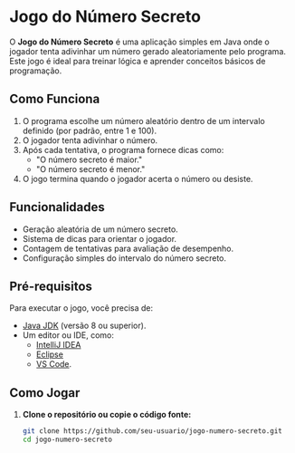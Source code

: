 # Jogo do Número Secreto

O **Jogo do Número Secreto** é uma aplicação simples em Java onde o jogador tenta adivinhar um número gerado aleatoriamente pelo programa. Este jogo é ideal para treinar lógica e aprender conceitos básicos de programação.

## Como Funciona

1. O programa escolhe um número aleatório dentro de um intervalo definido (por padrão, entre 1 e 100).
2. O jogador tenta adivinhar o número.
3. Após cada tentativa, o programa fornece dicas como:
   - "O número secreto é maior."
   - "O número secreto é menor."
4. O jogo termina quando o jogador acerta o número ou desiste.

## Funcionalidades

- Geração aleatória de um número secreto.
- Sistema de dicas para orientar o jogador.
- Contagem de tentativas para avaliação de desempenho.
- Configuração simples do intervalo do número secreto.

## Pré-requisitos

Para executar o jogo, você precisa de:

- [Java JDK](https://www.oracle.com/java/technologies/javase-downloads.html) (versão 8 ou superior).
- Um editor ou IDE, como:
  - [IntelliJ IDEA](https://www.jetbrains.com/idea/)
  - [Eclipse](https://www.eclipse.org/downloads/)
  - [VS Code](https://code.visualstudio.com/).

## Como Jogar

1. **Clone o repositório ou copie o código fonte:**

   ```bash
   git clone https://github.com/seu-usuario/jogo-numero-secreto.git
   cd jogo-numero-secreto

